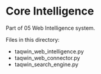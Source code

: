 # Core Intelligence

Part of 05 Web Intelligence system.

Files in this directory:
- taqwin_web_intelligence.py
- taqwin_web_connector.py
- taqwin_search_engine.py
